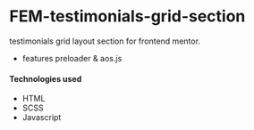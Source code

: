 # FEM-testimonials-grid-section
testimonials grid layout section for frontend mentor.

- features preloader & aos.js

#### Technologies used
- HTML
- SCSS
- Javascript
